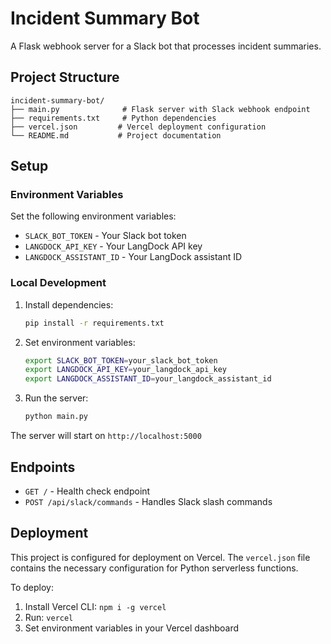 # Incident Summary Bot

A Flask webhook server for a Slack bot that processes incident summaries.

## Project Structure

```
incident-summary-bot/
├── main.py              # Flask server with Slack webhook endpoint
├── requirements.txt     # Python dependencies
├── vercel.json         # Vercel deployment configuration
└── README.md           # Project documentation
```

## Setup

### Environment Variables

Set the following environment variables:

- `SLACK_BOT_TOKEN` - Your Slack bot token
- `LANGDOCK_API_KEY` - Your LangDock API key
- `LANGDOCK_ASSISTANT_ID` - Your LangDock assistant ID

### Local Development

1. Install dependencies:
   ```bash
   pip install -r requirements.txt
   ```

2. Set environment variables:
   ```bash
   export SLACK_BOT_TOKEN=your_slack_bot_token
   export LANGDOCK_API_KEY=your_langdock_api_key
   export LANGDOCK_ASSISTANT_ID=your_langdock_assistant_id
   ```

3. Run the server:
   ```bash
   python main.py
   ```

The server will start on `http://localhost:5000`

## Endpoints

- `GET /` - Health check endpoint
- `POST /api/slack/commands` - Handles Slack slash commands

## Deployment

This project is configured for deployment on Vercel. The `vercel.json` file contains the necessary configuration for Python serverless functions.

To deploy:
1. Install Vercel CLI: `npm i -g vercel`
2. Run: `vercel`
3. Set environment variables in your Vercel dashboard
